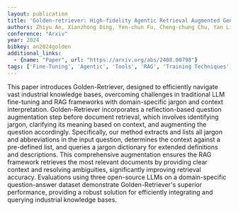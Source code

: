 ```yaml
---
layout: publication
title: 'Golden-retriever: High-fidelity Agentic Retrieval Augmented Generation For Industrial Knowledge Base'
authors: Zhiyu An, Xianzhong Ding, Yen-chun Fu, Cheng-chung Chu, Yan Li, Wan Du
conference: "Arxiv"
year: 2024
bibkey: an2024golden
additional_links:
  - {name: "Paper", url: "https://arxiv.org/abs/2408.00798"}
tags: ['Fine-Tuning', 'Agentic', 'Tools', 'RAG', 'Training Techniques', 'Pretraining Methods']
---
```

This paper introduces Golden-Retriever, designed to efficiently navigate vast
industrial knowledge bases, overcoming challenges in traditional LLM
fine-tuning and RAG frameworks with domain-specific jargon and context
interpretation. Golden-Retriever incorporates a reflection-based question
augmentation step before document retrieval, which involves identifying jargon,
clarifying its meaning based on context, and augmenting the question
accordingly. Specifically, our method extracts and lists all jargon and
abbreviations in the input question, determines the context against a
pre-defined list, and queries a jargon dictionary for extended definitions and
descriptions. This comprehensive augmentation ensures the RAG framework
retrieves the most relevant documents by providing clear context and resolving
ambiguities, significantly improving retrieval accuracy. Evaluations using
three open-source LLMs on a domain-specific question-answer dataset demonstrate
Golden-Retriever's superior performance, providing a robust solution for
efficiently integrating and querying industrial knowledge bases.
